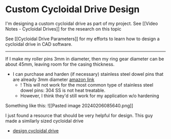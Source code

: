 # Custom Cycloidal Drive Design
I'm designing a custom cycloidal drive as part of my project. See [[Video Notes - Cycloidal Drives]] for the research on this topic

See [[Cycloidal Drive Parameters]] for my efforts to learn how to design a cycloidal drive in CAD software.

---

If I make my roller pins 3mm in diameter, then my ring gear diameter can be about 45mm, leaving room for the casing thickness.
- I can purchase and harden (if necessary) stainless steel dowel pins that are already 3mm diameter [amazon link](https://a.co/d/iMfAhoU)
	- ! This will not work for the most common type of stainless steel dowel pins: 304 SS is not heat treatable.
	- However, I think they'd still work for my application w/o hardening

Something like this:
![[Pasted image 20240206085640.png]]

I just found a resource that should be very helpful for design. This guy made a similarly sized cycloidal drive
- [design cycloidal drive](https://www.ewhiteowls.com/2022/02/the-ultimate-guide-to-design-cycloidal-drives-the-beating-heart-of-robotic-arms/)